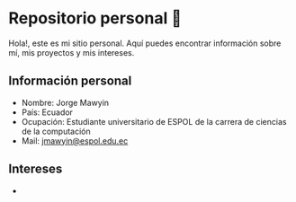 # Repositorio personal 👋

Hola!, este es mi sitio personal. Aquí puedes encontrar información sobre mí, mis
proyectos y mis intereses.
## Información personal
* Nombre: Jorge Mawyin
* País: Ecuador
* Ocupación: Estudiante universitario de ESPOL de la carrera de ciencias de la computación
* Mail: jmawyin@espol.edu.ec
## Intereses
* 
